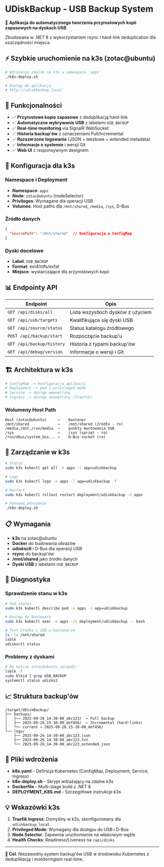 # UDiskBackup - USB Backup System

🚀 **Aplikacja do automatycznego tworzenia przyrostowych kopii zapasowych na dyskach USB**

Zbudowana w .NET 8 z wykorzystaniem rsync i hard-link deduplication dla oszczędności miejsca.

## ⚡ Szybkie uruchomienie na k3s (zotac@ubuntu)

```bash
# Wdrożenie zdalne na k3s w namespace 'apps'
./k8s-deploy.sh

# Dostęp do aplikacji
# http://udiskbackup.local
```

## 🎯 Funkcjonalności

- ✅ **Przyrostowe kopie zapasowe** z deduplikacją hard-link
- ✅ **Automatyczne wykrywanie USB** z labelami `USB_BACKUP`
- ✅ **Real-time monitoring** via SignalR WebSocket
- ✅ **Historia backup'ów** z oznaczeniami Full/Incremental
- ✅ **Rozszerzone logowanie** (JSON + tekstowe + extended metadata)
- ✅ **Informacje o systemie** i wersji Git
- ✅ **Web UI** z responsywnym designem

## 🔧 Konfiguracja dla k3s

### Namespace i Deployment
- **Namespace**: `apps`
- **Node**: `zotac@ubuntu` (nodeSelector)
- **Privileges**: Wymagane dla operacji USB
- **Volumes**: Host paths dla `/mnt/shared`, `/media`, `/sys`, D-Bus

### Źródło danych
```json
{
  "SourcePath": "/mnt/shared"  // Konfiguracja w ConfigMap
}
```

### Dyski docelowe
- **Label**: `USB_BACKUP`
- **Format**: ext4/ntfs/exfat
- **Miejsce**: wystarczające dla przyrostowych kopii

## 📊 Endpointy API

| Endpoint | Opis |
|----------|------|
| `GET /api/disks/all` | Lista wszystkich dysków z użyciem |
| `GET /api/usb/targets` | Kwalifikujące się dyski USB |
| `GET /api/source/status` | Status katalogu źródłowego |
| `POST /api/backup/start` | Rozpoczęcie backup'u |
| `GET /api/backup/history` | Historia z typami backup'ów |
| `GET /api/debug/version` | Informacje o wersji i Git |

## 🏗️ Architektura w k3s

```yaml
# ConfigMap -> konfiguracja aplikacji
# Deployment -> pod z privileged mode  
# Service -> dostęp wewnętrzny
# Ingress -> dostęp zewnętrzny (Traefik)
```

### Wolumeny Host Path
```
Host (zotac@ubuntu)     →    Kontener
/mnt/shared             →    /mnt/shared (źródło - ro)
/media,/mnt,/run/media  →    punkty montowania USB
/sys                    →    /sys (sprzęt - ro)
/run/dbus/system_bus... →    D-Bus socket (ro)
```

## 🔄 Zarządzanie w k3s

```bash
# Status
sudo k3s kubectl get all -n apps -l app=udiskbackup

# Logi
sudo k3s kubectl logs -n apps -l app=udiskbackup -f

# Restart
sudo k3s kubectl rollout restart deployment/udiskbackup -n apps

# Ponowne wdrożenie
./k8s-deploy.sh
```

## 📋 Wymagania

- **k3s** na zotac@ubuntu
- **Docker** do budowania obrazów
- **udisksctl** i D-Bus dla operacji USB
- **rsync** do backup'ów
- **/mnt/shared** jako źródło danych
- **Dyski USB** z labelami `USB_BACKUP`

## 🐛 Diagnostyka

### Sprawdzenie stanu w k3s
```bash
# Pod status
sudo k3s kubectl describe pod -n apps -l app=udiskbackup

# Dostęp do kontenera
sudo k3s kubectl exec -n apps -it deployment/udiskbackup -- bash

# Test źródła i USB w kontenerze
ls -la /mnt/shared
lsblk
udisksctl status
```

### Problemy z dyskami
```bash
# Na hoście zotac@ubuntu sprawdź:
lsblk -f
sudo blkid | grep USB_BACKUP
systemctl status udisks2
```

## 📈 Struktura backup'ów

```
/target/UDiskBackup/
├── backups/
│   ├── 2025-09-26_14-30-00_abc123/  ← Full backup
│   ├── 2025-09-26_15-30-00_def456/  ← Incremental (hard-links)
│   └── current → 2025-09-26_15-30-00_def456/
└── logs/
    ├── 2025-09-26_14-30-00_abc123.json
    ├── 2025-09-26_14-30-00_abc123.txt  
    └── 2025-09-26_14-30-00_abc123_extended.json
```

## 🔗 Pliki wdrożenia

- **k8s.yaml** - Definicja Kubernetes (ConfigMap, Deployment, Service, Ingress)
- **k8s-deploy.sh** - Skrypt wdrażający na zdalne k3s
- **Dockerfile** - Multi-stage build z .NET 8
- **DEPLOYMENT_K8S.md** - Szczegółowe instrukcje k3s

## 💡 Wskazówki k3s

1. **Traefik Ingress**: Domyślny w k3s, skonfigurowany dla `udiskbackup.local`
2. **Privileged Mode**: Wymagany dla dostępu do USB i D-Bus
3. **Node Selector**: Zapewnia uruchomienie na właściwym węźle
4. **Health Checks**: Readiness/Liveness na `/api/disks`

---

**🎯 Cel**: Niezawodny system backup'ów USB w środowisku Kubernetes z deduplikacją i monitoringiem real-time.